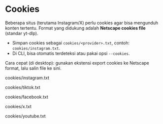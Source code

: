 # Cookies

Beberapa situs (terutama Instagram/X) perlu cookies agar bisa mengunduh konten tertentu.
Format yang didukung adalah **Netscape cookies file** (standar yt-dlp).

- Simpan cookies sebagai `cookies/<provider>.txt`, contoh: `cookies/instagram.txt`.
- Di CLI, bisa otomatis terdeteksi atau pakai opsi `--cookies`.

Cara cepat (di desktop): gunakan ekstensi export cookies ke Netscape format, lalu salin file ke sini.

cookies/instagram.txt

cookies/tiktok.txt

cookies/facebook.txt

cookies/x.txt

cookies/youtube.txt
